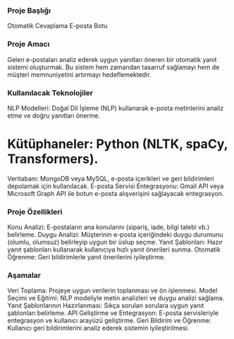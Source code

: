 ### Proje Başlığı

Otomatik Cevaplama E-posta Botu

### Proje Amacı

Gelen e-postaları analiz ederek uygun yanıtları öneren bir otomatik yanıt sistemi oluşturmak. Bu sistem hem zamandan tasarruf sağlamayı hem de müşteri memnuniyetini artırmayı hedeflemektedir.

### Kullanılacak Teknolojiler

NLP Modelleri: Doğal Dil İşleme (NLP) kullanarak e-posta metinlerini analiz etme ve doğru yanıtları önerme.
# Kütüphaneler: Python (NLTK, spaCy, Transformers).
Veritabanı: MongoDB veya MySQL, e-posta içerikleri ve geri bildirimleri depolamak için kullanılacak.
E-posta Servisi Entegrasyonu: Gmail API veya Microsoft Graph API ile botun e-posta alışverişini sağlayacak entegrasyon.

### Proje Özellikleri

Konu Analizi: E-postaların ana konularını (sipariş, iade, bilgi talebi vb.) belirleme.
Duygu Analizi: Müşterinin e-posta içeriğindeki duygu durumunu (olumlu, olumsuz) belirleyip uygun bir üslup seçme.
Yanıt Şablonları: Hazır yanıt şablonları kullanarak kullanıcıya hızlı yanıt önerileri sunma.
Otomatik Öğrenme: Geri bildirimlerle yanıt önerilerini iyileştirme.

### Aşamalar

Veri Toplama: Projeye uygun verilerin toplanması ve ön işlenmesi.
Model Seçimi ve Eğitimi: NLP modeliyle metin analizleri ve duygu analizi sağlama.
Yanıt Şablonlarının Hazırlanması: Sıkça sorulan sorulara uygun yanıt şablonları belirleme.
API Geliştirme ve Entegrasyon: E-posta servisleriyle entegrasyon ve kullanıcı arayüzü geliştirme.
Geri Bildirim ve Öğrenme: Kullanıcı geri bildirimlerini analiz ederek sistemin iyileştirilmesi.
